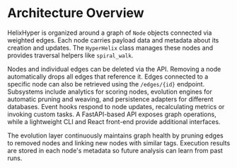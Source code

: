 # Architecture Overview

HelixHyper is organized around a graph of `Node` objects connected via weighted edges. Each node carries payload data and metadata about its creation and updates. The `HyperHelix` class manages these nodes and provides traversal helpers like `spiral_walk`.

Nodes and individual edges can be deleted via the API. Removing a node automatically drops all edges that reference it.
Edges connected to a specific node can also be retrieved using the `/edges/{id}` endpoint.
Subsystems include analytics for scoring nodes, evolution engines for automatic pruning and weaving, and persistence adapters for different databases. Event hooks respond to node updates, recalculating metrics or invoking custom tasks. A FastAPI-based API exposes graph operations, while a lightweight CLI and React front-end provide additional interfaces.

The evolution layer continuously maintains graph health by pruning edges to removed nodes and linking new nodes with similar tags. Execution results are stored in each node's metadata so future analysis can learn from past runs.
